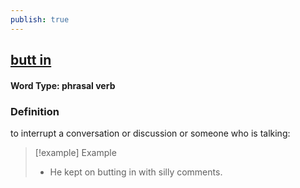 ```yaml
---
publish: true
---
```

## [butt in](https://dictionary.cambridge.org/dictionary/english/butt-in)

#### Word Type: phrasal verb
### Definition
to interrupt a conversation or discussion or someone who is talking:

>[!example] Example
> - He kept on butting in with silly comments.

